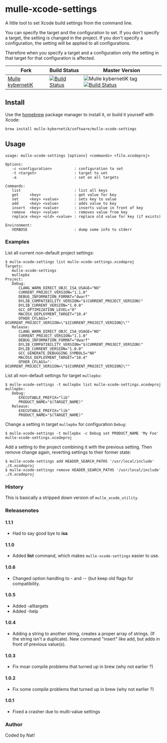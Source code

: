 # mulle-xcode-settings

A little tool to set Xcode build settings from the command line.

You can specify the target and the configuration to set. If you don't
specify a target, the setting is changed in the project. If you don't
specify a configuration, the setting will be applied to all configurations.

Therefore when you specify a target and a configuration only the setting in
that target for that configuration is affected.

Fork      |  Build Status | Master Version
----------|---------------|-----------------------------------
[Mulle kybernetiK](//github.com/mulle-nat/mulle-xcode-settings) | [![Build Status](https://travis-ci.org/mulle-nat/mulle-xcode-settings.svg?branch=master)](https://travis-ci.org/mulle-nat/mulle-xcode-settings) | ![Mulle kybernetiK tag](https://img.shields.io/github/tag/mulle-nat/mulle-xcode-settings.svg) [![Build Status](https://travis-ci.org/mulle-nat/mulle-xcode-settings.svg?branch=master)](https://travis-ci.org/mulle-nat/mulle-xcode-settings)


## Install

Use the [homebrew](//brew.sh) package manager to install it, or build
it yourself with Xcode:

```
brew install mulle-kybernetik/software/mulle-xcode-settings
```


## Usage

```
usage: mulle-xcode-settings [options] <commands> <file.xcodeproj>

Options:
   -c <configuration>          : configuration to set
   -t <target>                 : target to set
   -a                          : set on all targets

Commands:
   list                        : list all keys
   get     <key>               : get value for key
   set     <key> <value>       : sets key to value
   add     <key> <value>       : adds value to key
   insert  <key> <value>       : inserts value in front of key
   remove  <key> <value>       : removes value from key
   replace <key> <old> <value> : replace old value for key (if exists)

Environment:
   VERBOSE                     : dump some info to stderr
```

### Examples

List all current non-default project settings:

```console
$ mulle-xcode-settings list mulle-xcode-settings.xcodeproj
Targets:
   mulle-xcode-settings
   mullepbx
Project:
   Debug:
      CLANG_WARN_DIRECT_OBJC_ISA_USAGE="NO"
      CURRENT_PROJECT_VERSION="1.1.0"
      DEBUG_INFORMATION_FORMAT="dwarf"
      DYLIB_COMPATIBILITY_VERSION="$(CURRENT_PROJECT_VERSION)"
      DYLIB_CURRENT_VERSION="1.0.0"
      GCC_OPTIMIZATION_LEVEL="0"
      MACOSX_DEPLOYMENT_TARGET="10.4"
      OTHER_CFLAGS="-DCURRENT_PROJECT_VERSION=\"${CURRENT_PROJECT_VERSION}\""
   Release:
      CLANG_WARN_DIRECT_OBJC_ISA_USAGE="NO"
      CURRENT_PROJECT_VERSION="1.1.0"
      DEBUG_INFORMATION_FORMAT="dwarf"
      DYLIB_COMPATIBILITY_VERSION="$(CURRENT_PROJECT_VERSION)"
      DYLIB_CURRENT_VERSION="1.0.0"
      GCC_GENERATE_DEBUGGING_SYMBOLS="NO"
      MACOSX_DEPLOYMENT_TARGET="10.4"
      OTHER_CFLAGS="-DCURRENT_PROJECT_VERSION=\"${CURRENT_PROJECT_VERSION}\""
```

List all non-default settings for target `mullepbx`:

```console
$ mulle-xcode-settings -t mullepbx list mulle-xcode-settings.xcodeproj
mullepbx:
   Debug:
      EXECUTABLE_PREFIX="lib"
      PRODUCT_NAME="$(TARGET_NAME)"
   Release:
      EXECUTABLE_PREFIX="lib"
      PRODUCT_NAME="$(TARGET_NAME)"
```

Change a setting in target `mullepbx` for configuration `Debug`:

```console
$ mulle-xcode-settings -t mullepbx -c Debug set PRODUCT_NAME 'My Foo' mulle-xcode-settings.xcodeproj
```


Add a setting to the project combining it with the previous setting. Then remove change again, reverting
settings to their former state:

```console
$ mulle-xcode-settings add HEADER_SEARCH_PATHS '/usr/local/include' ./X.xcodeproj
$ mulle-xcode-settings remove HEADER_SEARCH_PATHS '/usr/local/include' ./X.xcodeproj
```


### History

This is basically a stripped down version of `mulle_xcode_utility`.

### Releasenotes


#### 1.1.1

* Had to say good bye to **isa**

#### 1.1.0

* Added **list** command, which makes `mulle-xcode-settings` easier to use.


#### 1.0.6

* Changed option handling to -<short> and --<long> (but keep old flags for
  compatibility.


#### 1.0.5

* Added -alltargets
* Added -help


#### 1.0.4

* Adding a string to another string, creates a proper array of strings.
        (If the string isn't a duplicate).
        New command "insert" like add, but adds in front of previous value(s).


#### 1.0.3

* Fix moar compile problems that turned up in brew (why not earlier ?)


#### 1.0.2

* Fix some compile problems that turned up in brew (why not earlier ?)


#### 1.0.1

* Fixed a crasher due to multi-value settings


### Author

Coded by Nat!
